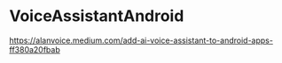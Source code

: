 # VoiceAssistantAndroid
https://alanvoice.medium.com/add-ai-voice-assistant-to-android-apps-ff380a20fbab
